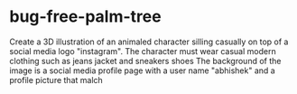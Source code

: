 # bug-free-palm-tree
Create a 3D illustration of an animaled character silling casually on top of a social media logo "instagram". The character must wear casual modern clothing such as jeans jacket and sneakers shoes The background of the image is a social media profile page with a user name "abhishek" and a profile picture that malch
